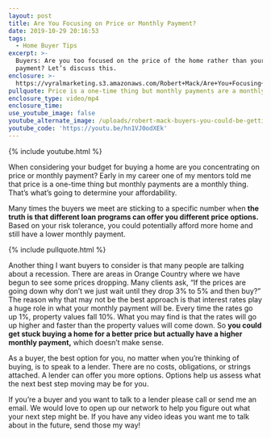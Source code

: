 ```yaml
---
layout: post
title: Are You Focusing on Price or Monthly Payment?
date: 2019-10-29 20:16:53
tags:
  - Home Buyer Tips
excerpt: >-
  Buyers: Are you too focused on the price of the home rather than your monthly
  payment? Let’s discuss this.
enclosure: >-
  https://vyralmarketing.s3.amazonaws.com/Robert+Mack/Are+You+Focusing+on+Price+or+Monthly+Payment_.mp4
pullquote: Price is a one-time thing but monthly payments are a monthly thing.
enclosure_type: video/mp4
enclosure_time:
use_youtube_image: false
youtube_alternate_image: /uploads/robert-mack-buyers-you-could-be-getting-a-better-deal-youtube.png
youtube_code: 'https://youtu.be/hn1VJ0odXEk'
---
```


{% include youtube.html %}

When considering your budget for buying a home are you concentrating on price or monthly payment? Early in my career one of my mentors told me that price is a one-time thing but monthly payments are a monthly thing. That’s what’s going to determine your affordability.&nbsp;

Many times the buyers we meet are sticking to a specific number when **the truth is that different loan programs can offer you different price options.** Based on your risk tolerance, you could potentially afford more home and still have a lower monthly payment.&nbsp;

{% include pullquote.html %}

Another thing I want buyers to consider is that many people are talking about a recession. There are areas in Orange Country where we have begun to see some prices dropping. Many clients ask, “If the prices are going down why don’t we just wait until they drop 3% to 5% and then buy?” The reason why that may not be the best approach is that interest rates play a huge role in what your monthly payment will be. Every time the rates go up 1%, property values fall 10%. What you may find is that the rates will go up higher and faster than the property values will come down. So **you could get stuck buying a home for a better price but actually have a higher monthly payment,** which doesn’t make sense.&nbsp;

As a buyer, the best option for you, no matter when you’re thinking of buying, is to speak to a lender. There are no costs, obligations, or strings attached. A lender can offer you more options. Options help us assess what the next best step moving may be for you.&nbsp;

If you’re a buyer and you want to talk to a lender please call or send me an email. We would love to open up our network to help you figure out what your next step might be. If you have any video ideas you want me to talk about in the future, send those my way\!